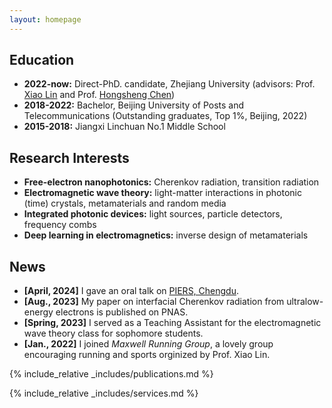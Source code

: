 ```yaml
---
layout: homepage
---
```


## Education
- **2022-now:**  Direct-PhD. candidate, Zhejiang University (advisors: Prof. [Xiao Lin](https://scholar.google.com/citations?user=DmHN_F8AAAAJ&hl=en&oi=ao) and Prof. [Hongsheng Chen](https://scholar.google.com/citations?user=w1p_Wf0AAAAJ&hl=zh-CN))
- **2018-2022:** Bachelor, Beijing University of Posts and Telecommunications (Outstanding graduates, Top 1%, Beijing, 2022)
- **2015-2018:** Jiangxi Linchuan No.1 Middle School

## Research Interests
- **Free-electron nanophotonics:** Cherenkov radiation, transition radiation
- **Electromagnetic wave theory:** light-matter interactions in photonic (time) crystals, metamaterials and random media
- **Integrated photonic devices:** light sources, particle detectors, frequency combs
- **Deep learning in electromagnetics:** inverse design of metamaterials
  
## News
- **[April, 2024]** I gave an oral talk on [PIERS, Chengdu](https://cd2024.piers.org/).
- **[Aug., 2023]** My paper on interfacial Cherenkov radiation from ultralow-energy electrons is published on PNAS.
- **[Spring, 2023]** I served as a Teaching Assistant for the electromagnetic wave theory class for sophomore students.
- **[Jan., 2022]** I joined _Maxwell Running Group_, a lovely group encouraging running and sports orginized by Prof. Xiao Lin.

{% include_relative _includes/publications.md %}

{% include_relative _includes/services.md %}
